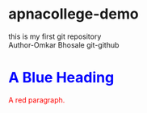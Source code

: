 # apnacollege-demo
this is my first git repository
<br>
Author-Omkar Bhosale
git-github
<br>
<!DOCTYPE html>
<html>
<body>

<h1 style="color:blue;">A Blue Heading</h1>

<p style="color:red;">A red paragraph.</p>

</body>
</html>
